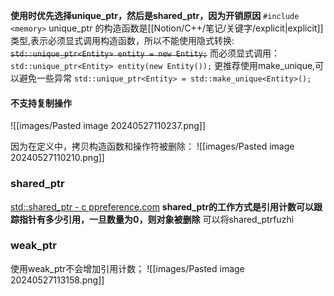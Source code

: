 **使用时优先选择unique_ptr，然后是shared_ptr，因为开销原因**
`#include <memory>`
unique_ptr 的构造函数是[[Notion/C++/笔记/关键字/explicit|explicit]]类型,表示必须显式调用构造函数，所以不能使用隐式转换:
~~`std::unique_ptr<Entity> entity = new Entity;`~~
而必须显式调用：
`std::unique_ptr<Entity> entity(new Entity());`
更推荐使用make_unique,可以避免一些异常
`std::unique_ptr<Entity> = std::make_unique<Entity>();` 

#### 不支持复制操作
![[images/Pasted image 20240527110237.png]]

因为在定义中，拷贝构造函数和操作符被删除：
![[images/Pasted image 20240527110210.png]]

### shared_ptr
[std::shared_ptr - c ppreference.com](https://zh.cppreference.com/w/cpp/memory/shared_ptr)
**shared_ptr的工作方式是引用计数可以跟踪指针有多少引用，一旦数量为0，则对象被删除**
可以将shared_ptrfuzhi
### weak_ptr
使用weak_ptr不会增加引用计数；
![[images/Pasted image 20240527113158.png]]
 
 